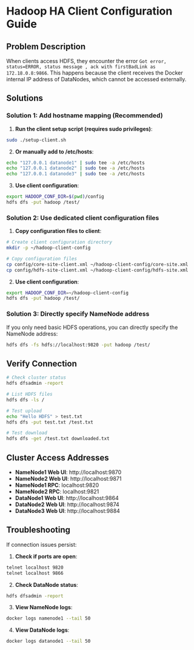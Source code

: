 # Hadoop HA Client Configuration Guide

## Problem Description
When clients access HDFS, they encounter the error `Got error, status=ERROR, status message , ack with firstBadLink as 172.18.0.8:9866`. This happens because the client receives the Docker internal IP address of DataNodes, which cannot be accessed externally.

## Solutions

### Solution 1: Add hostname mapping (Recommended)

1. **Run the client setup script (requires sudo privileges)**:
```bash
sudo ./setup-client.sh
```

2. **Or manually add to /etc/hosts**:
```bash
echo "127.0.0.1 datanode1" | sudo tee -a /etc/hosts
echo "127.0.0.1 datanode2" | sudo tee -a /etc/hosts  
echo "127.0.0.1 datanode3" | sudo tee -a /etc/hosts
```

3. **Use client configuration**:
```bash
export HADOOP_CONF_DIR=$(pwd)/config
hdfs dfs -put hadoop /test/
```

### Solution 2: Use dedicated client configuration files

1. **Copy configuration files to client**:
```bash
# Create client configuration directory
mkdir -p ~/hadoop-client-config

# Copy configuration files
cp config/core-site-client.xml ~/hadoop-client-config/core-site.xml
cp config/hdfs-site-client.xml ~/hadoop-client-config/hdfs-site.xml
```

2. **Use client configuration**:
```bash
export HADOOP_CONF_DIR=~/hadoop-client-config
hdfs dfs -put hadoop /test/
```

### Solution 3: Directly specify NameNode address

If you only need basic HDFS operations, you can directly specify the NameNode address:
```bash
hdfs dfs -fs hdfs://localhost:9820 -put hadoop /test/
```

## Verify Connection

```bash
# Check cluster status
hdfs dfsadmin -report

# List HDFS files
hdfs dfs -ls /

# Test upload
echo "Hello HDFS" > test.txt
hdfs dfs -put test.txt /test.txt

# Test download  
hdfs dfs -get /test.txt downloaded.txt
```

## Cluster Access Addresses

- **NameNode1 Web UI**: http://localhost:9870
- **NameNode2 Web UI**: http://localhost:9871  
- **NameNode1 RPC**: localhost:9820
- **NameNode2 RPC**: localhost:9821
- **DataNode1 Web UI**: http://localhost:9864
- **DataNode2 Web UI**: http://localhost:9874
- **DataNode3 Web UI**: http://localhost:9884

## Troubleshooting

If connection issues persist:

1. **Check if ports are open**:
```bash
telnet localhost 9820
telnet localhost 9866
```

2. **Check DataNode status**:
```bash
hdfs dfsadmin -report
```

3. **View NameNode logs**:
```bash
docker logs namenode1 --tail 50
```

4. **View DataNode logs**:
```bash
docker logs datanode1 --tail 50
```